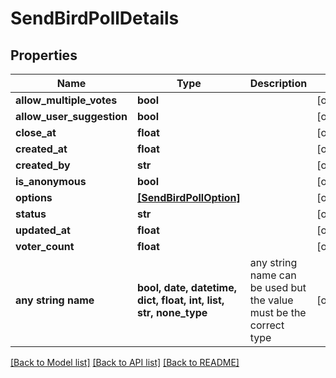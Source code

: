 # SendBirdPollDetails


## Properties
Name | Type | Description | Notes
------------ | ------------- | ------------- | -------------
**allow_multiple_votes** | **bool** |  | [optional] 
**allow_user_suggestion** | **bool** |  | [optional] 
**close_at** | **float** |  | [optional] 
**created_at** | **float** |  | [optional] 
**created_by** | **str** |  | [optional] 
**is_anonymous** | **bool** |  | [optional] 
**options** | [**[SendBirdPollOption]**](SendBirdPollOption.md) |  | [optional] 
**status** | **str** |  | [optional] 
**updated_at** | **float** |  | [optional] 
**voter_count** | **float** |  | [optional] 
**any string name** | **bool, date, datetime, dict, float, int, list, str, none_type** | any string name can be used but the value must be the correct type | [optional]

[[Back to Model list]](../README.md#documentation-for-models) [[Back to API list]](../README.md#documentation-for-api-endpoints) [[Back to README]](../README.md)


